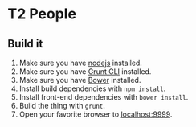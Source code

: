 # T2 People

## Build it
1. Make sure you have [nodejs](http://nodejs.org/) installed.
2. Make sure you have [Grunt CLI](http://gruntjs.com/getting-started#installing-the-cli) installed.
3. Make sure you have [Bower](http://bower.io/#installing-bower) installed.
4. Install build dependencies with `npm install`.
5. Install front-end dependencies with `bower install`.
6. Build the thing with `grunt`.
7. Open your favorite browser to [localhost:9999](http://localhost:9999/).
